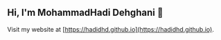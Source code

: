 ## Hi, I'm MohammadHadi Dehghani 👋

Visit my website at [https://hadidhd.github.io](https://hadidhd.github.io).
